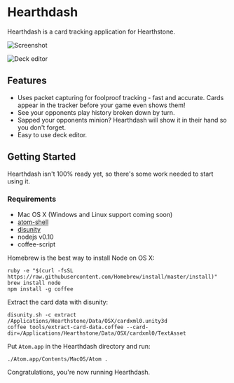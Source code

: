 # Hearthdash

Hearthdash is a card tracking application for Hearthstone.

![Screenshot](https://github.com/postcasio/hearthdash/raw/master/images/game.png)

![Deck editor](https://github.com/postcasio/hearthdash/raw/master/images/deck.png)

## Features

* Uses packet capturing for foolproof tracking - fast and accurate. Cards appear in the tracker before your game even shows them!
* See your opponents play history broken down by turn.
* Sapped your opponents minion? Hearthdash will show it in their hand so you don't forget.
* Easy to use deck editor.

## Getting Started

Hearthdash isn't 100% ready yet, so there's some work needed to start using it.

### Requirements

* Mac OS X (Windows and Linux support coming soon)
* [atom-shell](https://github.com/atom/atom-shell/releases)
* [disunity](https://github.com/ata4/disunity/releases)
* nodejs v0.10
* coffee-script

Homebrew is the best way to install Node on OS X:

    ruby -e "$(curl -fsSL https://raw.githubusercontent.com/Homebrew/install/master/install)"
    brew install node
    npm install -g coffee

Extract the card data with disunity:

    disunity.sh -c extract /Applications/Hearthstone/Data/OSX/cardxml0.unity3d
	coffee tools/extract-card-data.coffee --card-dir=/Applications/Hearthstone/Data/OSX/cardxml0/TextAsset

Put `Atom.app` in the Hearthdash directory and run:

    ./Atom.app/Contents/MacOS/Atom .

Congratulations, you're now running Hearthdash.
